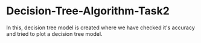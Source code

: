 # Decision-Tree-Algorithm-Task2
In this, decision tree model is created where we have checked it's accuracy and tried to plot a decision tree model.
